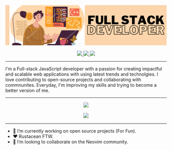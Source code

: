 ![header image](huge.png)

<p align="center">
  <a href="mailto:pedro.sanchez.jozic@gmail.com">
    <img src="https://img.shields.io/badge/Email-7a5c4b?style=for-the-badge"/>
  </a>
  <a href="https://t.me/pedro13sj">
    <img src="https://img.shields.io/badge/Telegram-7a5c4b?style=for-the-badge"/>
  </a>
  <a href="https://www.linkedin.com/in/sanchezjozic">
    <img src="https://img.shields.io/badge/LinkedIn-7a5c4b?style=for-the-badge"/>
  </a>
</p>

---

I'm a Full-stack JavaScript developer with a passion for creating impactful and
scalable web applications with using latest trends and technolgies. I love
contributing to open-source projects and collaborating with commnunites.
Everyday, I'm improving my skills and trying to become a better version of me.

---

<p align="center">
  <img src="https://skillicons.dev/icons?i=js,next,react,typescript,tailwind,rust,nodejs,mysql" />
</p>
<p align="center">
  <img src="https://skillicons.dev/icons?i=html,css,prisma,neovim,express,python,lua,postgresql" />
</p>

---

- 🔭 I’m currently working on open source projects (For Fun).
- ❤️ Rustacean FTW.
- 👯 I’m looking to collaborate on the Neovim community.
